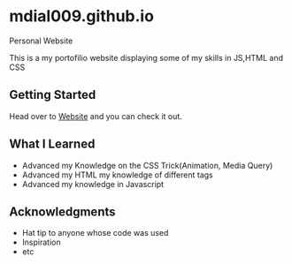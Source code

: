 # mdial009.github.io
Personal Website

This is a my portofilio website displaying some of my skills in JS,HTML and CSS

## Getting Started
Head over to [Website](https://mdial009.github.io/) and you can check it out.

## What I Learned
* Advanced my Knowledge on the CSS Trick(Animation, Media Query)
* Advanced my HTML my knowledge of different tags 
* Advanced my knowledge in Javascript




## Acknowledgments
* Hat tip to anyone whose code was used
* Inspiration
* etc
